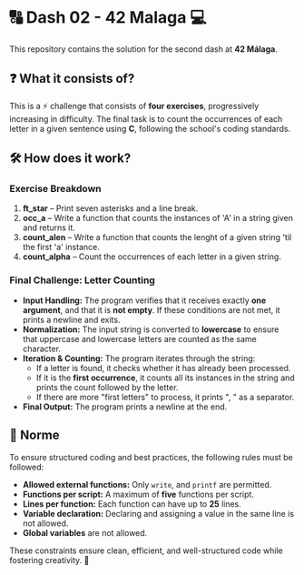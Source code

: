 # 🔠 Dash 02 - 42 Malaga 💻  

This repository contains the solution for the second dash at **42 Málaga**.  

## ❓ What it consists of?  

This is a ⚡ challenge that consists of **four exercises**, progressively increasing in difficulty. The final task is to count the occurrences of each letter in a given sentence using **C**, following the school's coding standards.  

## 🛠️ How does it work?  

### **Exercise Breakdown**  

1. **ft_star** – Print seven asterisks and a line break.
2. **occ_a** – Write a function that counts the instances of 'A' in a string given and returns it.
3. **count_alen** – Write a function that counts the lenght of a given string 'til the first 'a' instance.
4. **count_alpha** – Count the occurrences of each letter in a given string. 

### **Final Challenge: Letter Counting**  

- **Input Handling:** The program verifies that it receives exactly **one argument**, and that it is **not empty**. If these conditions are not met, it prints a newline and exits.  
- **Normalization:** The input string is converted to **lowercase** to ensure that uppercase and lowercase letters are counted as the same character.  
- **Iteration & Counting:** The program iterates through the string:  
  - If a letter is found, it checks whether it has already been processed.  
  - If it is the **first occurrence**, it counts all its instances in the string and prints the count followed by the letter.  
  - If there are more "first letters" to process, it prints ", " as a separator.  
- **Final Output:** The program prints a newline at the end.  

## 📏 Norme  

To ensure structured coding and best practices, the following rules must be followed:  

- **Allowed external functions:** Only `write`, and `printf` are permitted.
- **Functions per script:** A maximum of **five** functions per script.  
- **Lines per function:** Each function can have up to **25** lines.  
- **Variable declaration:** Declaring and assigning a value in the same line is not allowed.
- **Global variables** are not allowed.

These constraints ensure clean, efficient, and well-structured code while fostering creativity. 🚀
